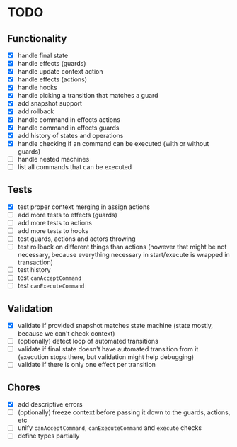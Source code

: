 # TODO

## Functionality

- [x] handle final state
- [x] handle effects (guards)
- [x] handle update context action
- [x] handle effects (actions)
- [x] handle hooks
- [x] handle picking a transition that matches a guard
- [x] add snapshot support
- [x] add rollback
- [x] handle command in effects actions
- [x] handle command in effects guards
- [x] add history of states and operations
- [x] handle checking if an command can be executed (with or without guards)
- [ ] handle nested machines
- [ ] list all commands that can be executed

## Tests

- [x] test proper context merging in assign actions
- [ ] add more tests to effects (guards)
- [ ] add more tests to actions
- [ ] add more tests to hooks
- [ ] test guards, actions and actors throwing
- [ ] test rollback on different things than actions (however that might be not necessary, because everything necessary in start/execute is wrapped in transaction)
- [ ] test history
- [ ] test `canAcceptCommand`
- [ ] test `canExecuteCommand` 

## Validation

- [x] validate if provided snapshot matches state machine (state mostly, because we can't check context)
- [ ] (optionally) detect loop of automated transitions
- [ ] validate if final state doesn't have automated transition from it (execution stops there, but validation might help debugging) 
- [ ] validate if there is only one effect per transition

## Chores

- [x] add descriptive errors
- [ ] (optionally) freeze context before passing it down to the guards, actions, etc
- [ ] unify `canAcceptCommand`, `canExecuteCommand` and `execute` checks
- [ ] define types partially
